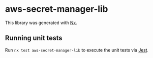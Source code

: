 # aws-secret-manager-lib

This library was generated with [Nx](https://nx.dev).

## Running unit tests

Run `nx test aws-secret-manager-lib` to execute the unit tests via [Jest](https://jestjs.io).
